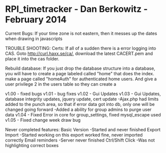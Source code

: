 RPI_timetracker - Dan Berkowitz - February 2014
===============

Current Bugs: If your time zone is not eastern, then it messes up the dates when drawing in javascripts

TROUBLE SHOOTING:
Certs:
    If all of a sudden there is a error logging into CAS. Goto http://curl.haxx.se/ca/, download the latest CACERT.pem
    and place it into the cas folder.

Rebuild database:
If you just drop the database structure into a database, you will have to create a page labeled called "home" that does the index.
make a page called "homeAuth" for authenticated home users. And give a user privilege 2 in the users table so they can create a 

v1.00 - fixed bugs
v1.01 - bug fixes
v1.02 - Gui Updates
v1.03 - Gui Updates, database integrity updates, jquery update, cert update
	-Ajax.php had limits added to the punch area, so that if error data got into db, only one will be changed going forward
	-Added a ability for group admins to purge user data
v1.04 - Fixed Error in core for group_settings, fixed mysql_escape used
v1.05 - Fixed change week draw bug

Never completed features:
    Basic Version
        -Started and never finished
    Export Import
        -Started working on this export worked fine, never imported correctly
    Email reminders
        -Server never finished
    Ctrl/Shift Click
        -Was not highlighting correct boxes
